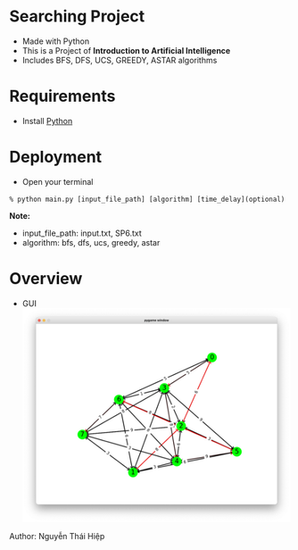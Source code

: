 # Searching Project

- Made with Python
- This is a Project of **Introduction to Artificial Intelligence**
- Includes BFS, DFS, UCS, GREEDY, ASTAR algorithms

# Requirements

- Install [Python](https://www.python.org/downloads/)

# Deployment

- Open your terminal

```
% python main.py [input_file_path] [algorithm] [time_delay](optional)
```

**Note:**

- input_file_path: input.txt, SP6.txt
- algorithm: bfs, dfs, ucs, greedy, astar

# Overview

- GUI
  ![picture](gui.png)

Author: Nguyễn Thái Hiệp

